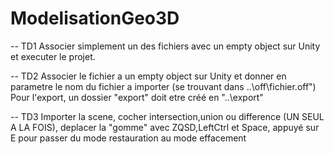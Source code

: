 # ModelisationGeo3D

 -- TD1
Associer simplement un des fichiers avec un empty object sur Unity et executer le projet.

-- TD2
Associer le fichier a un empty object sur Unity et donner en parametre le nom du fichier a importer (se trouvant dans ..\\off\\fichier.off")
Pour l'export, un dossier "export" doit etre créé en "..\\export"

-- TD3
Importer la scene, cocher intersection,union ou difference (UN SEUL A LA FOIS), deplacer la "gomme" avec ZQSD,LeftCtrl et Space, appuyé sur E pour passer du mode restauration au mode effacement
